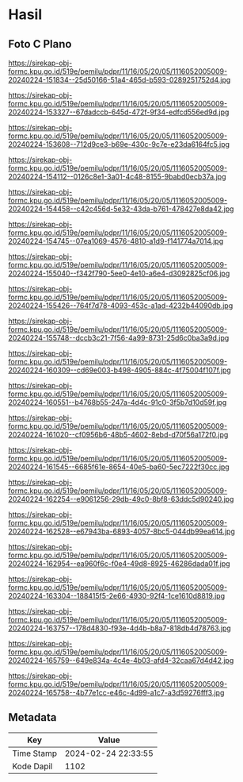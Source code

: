 # Hasil

## Foto C Plano

https://sirekap-obj-formc.kpu.go.id/519e/pemilu/pdpr/11/16/05/20/05/1116052005009-20240224-151834--25d50166-51a4-465d-b593-0289251752d4.jpg

https://sirekap-obj-formc.kpu.go.id/519e/pemilu/pdpr/11/16/05/20/05/1116052005009-20240224-153327--67dadccb-645d-472f-9f34-edfcd556ed9d.jpg

https://sirekap-obj-formc.kpu.go.id/519e/pemilu/pdpr/11/16/05/20/05/1116052005009-20240224-153608--712d9ce3-b69e-430c-9c7e-e23da6164fc5.jpg

https://sirekap-obj-formc.kpu.go.id/519e/pemilu/pdpr/11/16/05/20/05/1116052005009-20240224-154112--0126c8e1-3a01-4c48-8155-9babd0ecb37a.jpg

https://sirekap-obj-formc.kpu.go.id/519e/pemilu/pdpr/11/16/05/20/05/1116052005009-20240224-154458--c42c456d-5e32-43da-b761-478427e8da42.jpg

https://sirekap-obj-formc.kpu.go.id/519e/pemilu/pdpr/11/16/05/20/05/1116052005009-20240224-154745--07ea1069-4576-4810-a1d9-f141774a7014.jpg

https://sirekap-obj-formc.kpu.go.id/519e/pemilu/pdpr/11/16/05/20/05/1116052005009-20240224-155040--f342f790-5ee0-4e10-a6e4-d3092825cf06.jpg

https://sirekap-obj-formc.kpu.go.id/519e/pemilu/pdpr/11/16/05/20/05/1116052005009-20240224-155426--764f7d78-4093-453c-a1ad-4232b44090db.jpg

https://sirekap-obj-formc.kpu.go.id/519e/pemilu/pdpr/11/16/05/20/05/1116052005009-20240224-155748--dccb3c21-7f56-4a99-8731-25d6c0ba3a9d.jpg

https://sirekap-obj-formc.kpu.go.id/519e/pemilu/pdpr/11/16/05/20/05/1116052005009-20240224-160309--cd69e003-b498-4905-884c-4f75004f107f.jpg

https://sirekap-obj-formc.kpu.go.id/519e/pemilu/pdpr/11/16/05/20/05/1116052005009-20240224-160551--b4768b55-247a-4d4c-91c0-3f5b7d10d59f.jpg

https://sirekap-obj-formc.kpu.go.id/519e/pemilu/pdpr/11/16/05/20/05/1116052005009-20240224-161020--cf0956b6-48b5-4602-8ebd-d70f56a172f0.jpg

https://sirekap-obj-formc.kpu.go.id/519e/pemilu/pdpr/11/16/05/20/05/1116052005009-20240224-161545--6685f61e-8654-40e5-ba60-5ec7222f30cc.jpg

https://sirekap-obj-formc.kpu.go.id/519e/pemilu/pdpr/11/16/05/20/05/1116052005009-20240224-162254--e9061256-29db-49c0-8bf8-63ddc5d90240.jpg

https://sirekap-obj-formc.kpu.go.id/519e/pemilu/pdpr/11/16/05/20/05/1116052005009-20240224-162528--e67943ba-6893-4057-8bc5-044db99ea614.jpg

https://sirekap-obj-formc.kpu.go.id/519e/pemilu/pdpr/11/16/05/20/05/1116052005009-20240224-162954--ea960f6c-f0e4-49d8-8925-46286dada01f.jpg

https://sirekap-obj-formc.kpu.go.id/519e/pemilu/pdpr/11/16/05/20/05/1116052005009-20240224-163304--188415f5-2e66-4930-92f4-1ce1610d8819.jpg

https://sirekap-obj-formc.kpu.go.id/519e/pemilu/pdpr/11/16/05/20/05/1116052005009-20240224-163757--178d4830-f93e-4d4b-b8a7-818db4d78763.jpg

https://sirekap-obj-formc.kpu.go.id/519e/pemilu/pdpr/11/16/05/20/05/1116052005009-20240224-165759--649e834a-4c4e-4b03-afd4-32caa67d4d42.jpg

https://sirekap-obj-formc.kpu.go.id/519e/pemilu/pdpr/11/16/05/20/05/1116052005009-20240224-165758--4b77e1cc-e46c-4d99-a1c7-a3d59276fff3.jpg


## Metadata

| Key        | Value               |
| ---------- | ------------------- |
| Time Stamp | 2024-02-24 22:33:55 |
| Kode Dapil | 1102                |



